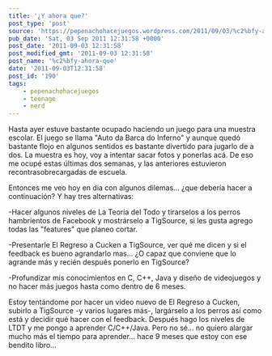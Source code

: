 ```yaml
---
title: '¿Y ahora que?'
post_type: 'post'
source: 'https://pepenachohacejuegos.wordpress.com/2011/09/03/%c2%bfy-ahora-que/'
pub_date: 'Sat, 03 Sep 2011 12:31:58 +0000'
post_date: '2011-09-03 12:31:58'
post_modified_gmt: '2011-09-03 12:31:58'
post_name: '%c2%bfy-ahora-que'
date: '2011-09-03T12:31:58'
post_id: '190'
tags:
    - pepenachohacejuegos
    - teenage
    - nerd
---
```

Hasta ayer estuve bastante ocupado haciendo un juego para una muestra escolar. El juego se llama "Auto da Barca do Inferno" y aunque quedó bastante flojo en algunos sentidos es bastante divertido para jugarlo de a dos. La muestra es hoy, voy a intentar sacar fotos y ponerlas acá. De eso me ocupé estas últimas dos semanas, y las anteriores estuvieron recontrasobrecargadas de escuela.

Entonces me veo hoy en dia con algunos dilemas... ¿que debería hacer a continuación? Y hay tres alternativas:

-Hacer algunos niveles de La Teoria del Todo y tirarselos a los perros hambrientos de Facebook y mostrárselo a TigSource, si les gusta agrego todas las "features" que planeo cortar.

-Presentarle El Regreso a Cucken a TigSource, ver qué me dicen y si el feedback es bueno agrandarlo mas... ¿O capaz que conviene que lo agrande más y recién después ponerlo en TigSource?

-Profundizar mis conocimientos en C, C++, Java y diseño de videojuegos y no hacer más juegos hasta como dentro de 6 meses.

Estoy tentándome por hacer un video nuevo de El Regreso a Cucken, subirlo a TigSource -y varios lugares más-, largárselo a los perros así como está y decidir qué hacer con el feedback. Después hago los niveles de LTDT y me pongo a aprender C/C++/Java. Pero no sé... no quiero alargar mucho más el tiempo para aprender... hace 9 meses que estoy con ese bendito libro...